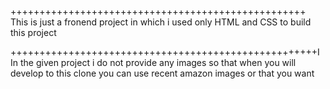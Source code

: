 +++++++++++++++++++++++++++++++++++++++++++++++++++
This is just a fronend project in which i used only HTML and CSS to build this project 



+++++++++++++++++++++++++++++++++++++++++++++++++++++I
In the given project i do not provide any images so that when you will develop to 
this clone you can use recent amazon images or that you want 
